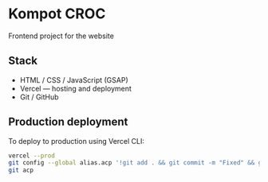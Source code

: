 # Kompot CROC

Frontend project for the website

## Stack

- HTML / CSS / JavaScript (GSAP)
- Vercel — hosting and deployment
- Git / GitHub

## Production deployment

To deploy to production using Vercel CLI:

```bash
vercel --prod
git config --global alias.acp '!git add . && git commit -m "Fixed" && git push'
git acp

